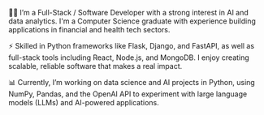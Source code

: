 👩‍💻 I’m a Full-Stack / Software Developer with a strong interest in AI and data analytics. I'm a Computer Science graduate with experience building applications in financial and health tech sectors.

⚡️ Skilled in Python frameworks like Flask, Django, and FastAPI, as well as full-stack tools including React, Node.js, and MongoDB. I enjoy creating scalable, reliable software that makes a real impact.

📊 Currently, I’m working on data science and AI projects in Python, using NumPy, Pandas, and the OpenAI API to experiment with large language models (LLMs) and AI-powered applications.

